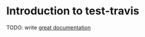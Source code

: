 # Introduction to test-travis

TODO: write [great documentation](http://jacobian.org/writing/what-to-write/)
